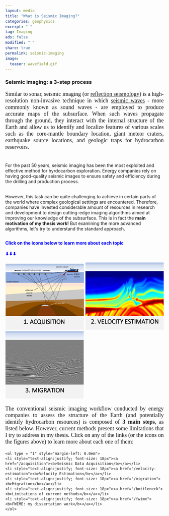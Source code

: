 ```yaml
---
layout: media
title: "What is Seismic Imaging?"
categories: geophysics
excerpt: " "
tag: Imaging
ads: false
modified: " "
share: true
permalink: seismic-imaging
image:
  teaser: wavefield.gif
---
```

<style>

.paragraph{
    text-align: justify;
    font-family: Georgia;
    font-size: 18px;
}

</style>

<h3>Seismic imaging: a 3-step process</h3>

<!-- <p style="text-align:justify; font-size: 18px"> -->
<p class="paragraph">
Similar to sonar, seismic imaging (or <a href="https://en.wikipedia.org/wiki/Reflection_seismology" target="_blank">reflection seismology</a>) is a high-resolution non-invasive technique in which <a href="https://en.wikipedia.org/wiki/Seismic_wave" target="_blank">seismic waves</a> - more commonly known as sound waves - are employed to produce accurate maps of the subsurface. When such waves propagate through the ground, they interact with the internal structure of the Earth and allow us to identify and localize features of various scales such as the core-mantle boundary location, giant meteor craters, earthquake source locations, and geologic traps for hydrocarbon reservoirs.<br/><br/>

For the past 50 years, seismic imaging has been the most exploited and effective method for hyrdocarbon exploration. Energy companies rely on having good-quality seismic images to ensure safety and efficiency during the drilling and production process.<br/><br/>

However, this task can be quite challenging to achieve in certain parts of the world where complex geological settings are encountered. Therefore, companies have invested considerable amount of resources in research and development to design cutting-edge imaging algorithms aimed at improving our knowledge of the subsurface. This is in fact the <b>main motivation of my thesis work!</b> But examining the more advanced algorithms, let's try to understand the standard approach.<br/>
</p>
<!-- <h4>Click on the icons below to learn more about each topic</h4> -->
<h4 style="margin-top: 2.0em;color: blue">Click on the icons below to learn more about each topic<br/><br/>
⬇⬇⬇</h4>
<p>
  <a href="/acquisition"><img src="/images/acquisition1.png" width="250" /></a>
  <a href="/velocity-estimation"><img src="/images/estimation2.png" width="250"/></a>
  <a href="/migration"><img src="/images/migration3.png" width="250"/></a>
</p>

<p class="paragraph">
The conventional seismic imaging workflow conducted by energy companies to assess the structure of the Earth (and potentially identify hydrocarbon resources) is composed of <b>3 main steps</b>, as listed below. However, current methods present some limitations that I try to address in my thesis. Click on any of the links (or the icons on the figures above) to learn more about each one of them:

    <ol type = "1" style="margin-left: 0.0em">
    <li style="text-align:justify; font-size: 18px"><a href="/acquisition"><b>Seismic Data Acquisition</b></a></li>
    <li style="text-align:justify; font-size: 18px"><a href="/velocity-estimation"><b>Velocity Estimation</b></a></li>
    <li style="text-align:justify; font-size: 18px"><a href="/migration"><b>Migration</b></a></li>
    <li style="text-align:justify; font-size: 18px"><a href="/bottleneck"><b>Limitations of current methods</b></a></li>
    <li style="text-align:justify; font-size: 18px"><a href="/fwime"><b>FWIME: my dissertation work</b></a></li>        
    </ol>
</p>
